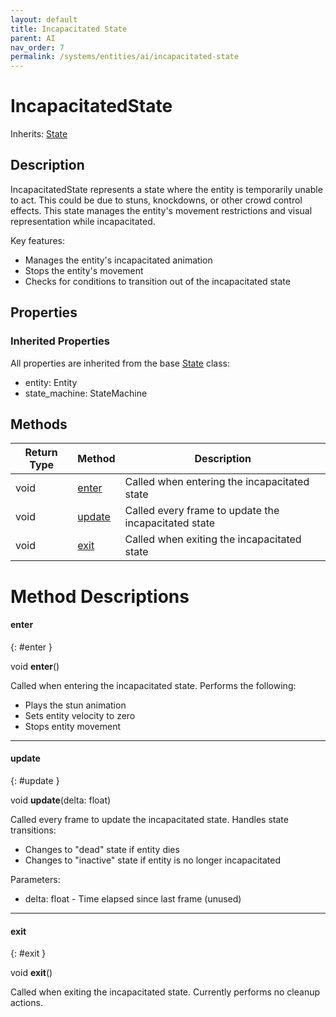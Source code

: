```yaml
---
layout: default
title: Incapacitated State
parent: AI
nav_order: 7
permalink: /systems/entities/ai/incapacitated-state
---
```


# IncapacitatedState

Inherits: [State](./state.md)

## Description

IncapacitatedState represents a state where the entity is temporarily unable to act. This could be due to stuns, knockdowns, or other crowd control effects. This state manages the entity's movement restrictions and visual representation while incapacitated.

Key features:
- Manages the entity's incapacitated animation
- Stops the entity's movement
- Checks for conditions to transition out of the incapacitated state

## Properties

### Inherited Properties
All properties are inherited from the base [State](./state.md) class:
- entity: Entity
- state_machine: StateMachine

## Methods

| Return Type | Method | Description |
|------------|---------|-------------|
| void | [enter](#enter) | Called when entering the incapacitated state |
| void | [update](#update) | Called every frame to update the incapacitated state |
| void | [exit](#exit) | Called when exiting the incapacitated state |

# Method Descriptions

#### enter
{: #enter }

void **enter**()

Called when entering the incapacitated state. Performs the following:
- Plays the stun animation
- Sets entity velocity to zero
- Stops entity movement

---

#### update
{: #update }

void **update**(delta: float)

Called every frame to update the incapacitated state. Handles state transitions:
- Changes to "dead" state if entity dies
- Changes to "inactive" state if entity is no longer incapacitated

Parameters:
* delta: float - Time elapsed since last frame (unused)

---

#### exit
{: #exit }

void **exit**()

Called when exiting the incapacitated state. Currently performs no cleanup actions.
